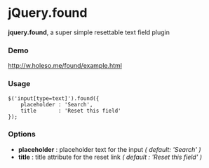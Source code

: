 # jQuery.found
**jquery.found**, a super simple resettable text field plugin

### Demo
<http://w.holeso.me/found/example.html>
### Usage
	$('input[type=text]').found({
		placeholder : 'Search',
		title       : 'Reset this field'
	});
### Options
* **placeholder** : placeholder text for the input *( default: 'Search' )*
* **title** : title attribute for the reset link *( default : 'Reset this field' )*